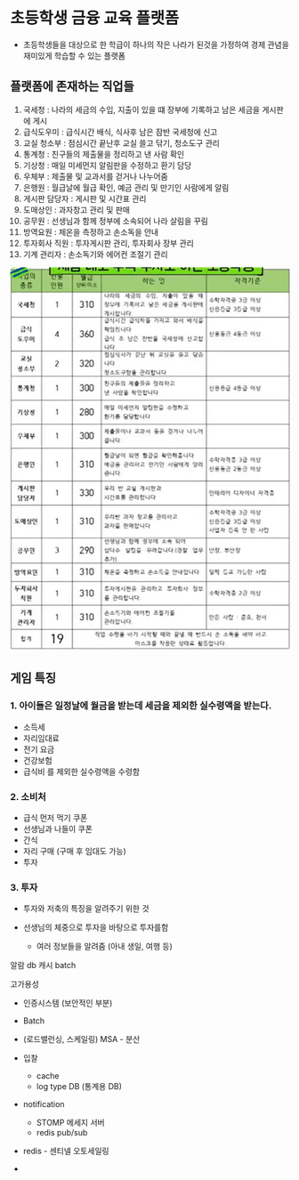 # 초등학생 금융 교육 플랫폼
- 초등학생들을 대상으로 한 학급이 하나의 작은 나라가 된것을 가정하여 경제 관념을 재미있게 학습할 수 있는 플랫폼

## 플랫폼에 존재하는 직업들

1. 국세청 : 나라의 세금의 수입, 지출이 있을 떄 장부에 기록하고 남은 세금을 게시판에 게시
2. 급식도우미 : 급식시간 배식, 식사후 남은 잠반 국세청에 신고
3. 교실 청소부 : 점심시간 끝난후 교실 쓸고 닦기, 청소도구 관리
4. 통계청 : 친구들의 제출물을 정리하고 낸 사람 확인
5. 기상청 : 매일 미세먼지 알림판을 수정하고 환기 담당
6. 우체부 : 제출물 및 교과서를 걷거나 나누어줌
7. 은행원 : 월급날에 월급 확인, 예금 관리 및 만기인 사람에게 알림
8. 게시판 담당자 : 게시판 및 시간표 관리
9. 도매상인 : 과자창고 관리 및 판매
10. 공무원 : 선생님과 함께 정부에 소속되어 나라 살림을 꾸림
11. 방역요원 : 체온을 측정하고 손소독을 안내
12. 투자회사 직원 : 투자게시판 관리, 투자회사 장부 관리
13. 기계 관리자 : 손소독기와 에어컨 조절기 관리

![alt text](image.png)

## 게임 특징

### 1. 아이들은 일정날에 월금을 받는데 세금을 제외한 실수령액을 받는다.
- 소득세
- 자리임대료
- 전기 요금
- 건강보험
- 급식비
를 제외한 실수령액을 수령함

### 2. 소비처
- 급식 먼저 먹기 쿠폰
- 선생님과 나들이 쿠폰
- 간식
- 자리 구매 (구매 후 임대도 가능)
- 투자

### 3. 투자
- 투자와 저축의 특징을 알려주기 위한 것

- 선생님의 체중으로 투자을 바탕으로 투자를함
    - 여러 정보들을 알려줌 (아내 생일, 여행 등)



알람
db
캐시
batch

고가용성

- 인증시스템 (보안적인 부분)
- Batch
- (로드밸런싱, 스케일링) MSA - 분산 
- 입찰
    - cache
    - log type DB (통계용 DB)
- notification
    - STOMP 메세지 서버
    - redis pub/sub


- redis - 센티넬 오토세일링
-


